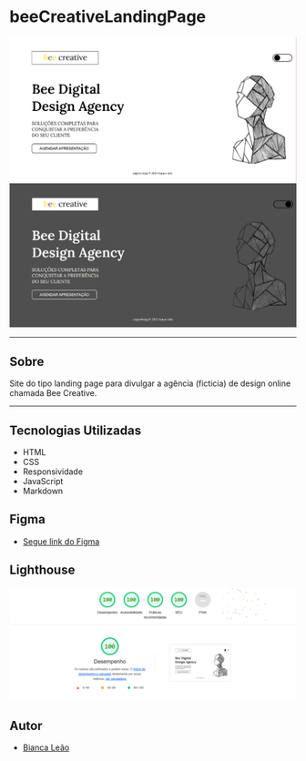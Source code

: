 # beeCreativeLandingPage

![](./img/desktoplight.PNG)
![](./img/desktopdark.PNG)

---

## Sobre

Site do tipo landing page para divulgar a agência (ficticia) de design online chamada Bee Creative. 

---

## Tecnologias Utilizadas

- HTML
- CSS
- Responsividade
- JavaScript
- Markdown

## Figma

- [Segue link do Figma](https://www.figma.com/file/UYHHCBxQkNdFSWqbhs0YHz/beeCreativeLandingPage?node-id=0%3A1&t=MN6KLcqtMilhFrra-0)

## Lighthouse

![](./img/notaLightHouse.PNG)

## Autor 

- [Bianca Leão](https://github.com/leaobia)